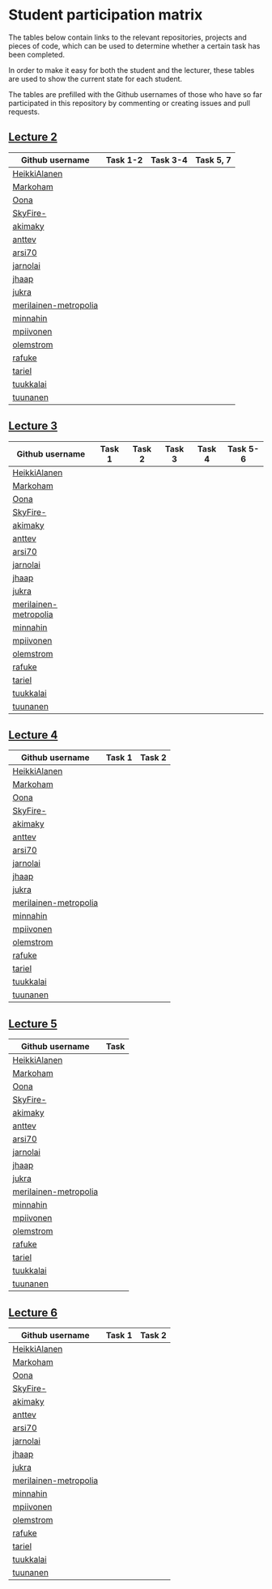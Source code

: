 # Student participation matrix

The tables below contain links to the relevant repositories, projects and pieces of code,
which can be used to determine whether a certain task has been completed.

In order to make it easy for both the student and the lecturer, these tables are used to show the
current state for each student.

The tables are prefilled with the Github usernames of those who have so far participated in this repository by 
commenting or creating issues and pull requests.


## [Lecture 2](lectures/2014-09-02.md)


Github username | Task 1-2 | Task 3-4 | Task 5, 7 
----------------|----------|----------|------------
[HeikkiAlanen][] |  | 
[Markoham][] |  | 
[Oona][] |  | 
[SkyFire-][] |  | 
[akimaky][] |  | 
[anttev][] |  | 
[arsi70][] |  | 
[jarnolai][] |  | 
[jhaap][] |  | 
[jukra][] |  | 
[merilainen-metropolia][] |  | 
[minnahin][] |  | 
[mpiivonen][] |  | 
[olemstrom][] |  | 
[rafuke][] |  | 
[tariel][] |  | 
[tuukkalai][] |  | 
[tuunanen][] |  | 




## [Lecture 3](lectures/2014-09-09.md)


Github username | Task 1 | Task 2 | Task 3 | Task 4 | Task 5-6 
----------------|--------|--------|--------|--------|----------
[HeikkiAlanen][] |  | 
[Markoham][] |  | 
[Oona][] |  | 
[SkyFire-][] |  | 
[akimaky][] |  | 
[anttev][] |  | 
[arsi70][] |  | 
[jarnolai][] |  | 
[jhaap][] |  | 
[jukra][] |  | 
[merilainen-metropolia][] |  | 
[minnahin][] |  | 
[mpiivonen][] |  | 
[olemstrom][] |  | 
[rafuke][] |  | 
[tariel][] |  | 
[tuukkalai][] |  | 
[tuunanen][] |  | 



## [Lecture 4](lectures/2014-09-16.md)


Github username | Task 1 | Task 2
----------------|--------|---------
[HeikkiAlanen][] |  | 
[Markoham][] |  | 
[Oona][] |  | 
[SkyFire-][] |  | 
[akimaky][] |  | 
[anttev][] |  | 
[arsi70][] |  | 
[jarnolai][] |  | 
[jhaap][] |  | 
[jukra][] |  | 
[merilainen-metropolia][] |  | 
[minnahin][] |  | 
[mpiivonen][] |  | 
[olemstrom][] |  | 
[rafuke][] |  | 
[tariel][] |  | 
[tuukkalai][] |  | 
[tuunanen][] |  | 


## [Lecture 5](lectures/2014-09-23.md)


Github username | Task 
----------------|-------
[HeikkiAlanen][] |  
[Markoham][] |  | 
[Oona][] |  | 
[SkyFire-][] |  | 
[akimaky][] |  | 
[anttev][] |  | 
[arsi70][] |  | 
[jarnolai][] |  | 
[jhaap][] |  | 
[jukra][] |  | 
[merilainen-metropolia][] |  | 
[minnahin][] |  | 
[mpiivonen][] |  | 
[olemstrom][] |  | 
[rafuke][] |  | 
[tariel][] |  | 
[tuukkalai][] |  | 
[tuunanen][] |  | 


## [Lecture 6](lectures/2014-09-30.md)


Github username | Task 1 | Task 2
----------------|--------|---------
[HeikkiAlanen][] |  | 
[Markoham][] |  | 
[Oona][] |  | 
[SkyFire-][] |  | 
[akimaky][] |  | 
[anttev][] |  | 
[arsi70][] |  | 
[jarnolai][] |  | 
[jhaap][] |  | 
[jukra][] |  | 
[merilainen-metropolia][] |  | 
[minnahin][] |  | 
[mpiivonen][] |  | 
[olemstrom][] |  | 
[rafuke][] |  | 
[tariel][] |  | 
[tuukkalai][] |  | 
[tuunanen][] |  | 



[HeikkiAlanen]: https://github.com/HeikkiAlanen
[Markoham]: https://github.com/Markoham
[Oona]: https://github.com/Oona
[SkyFire-]: https://github.com/SkyFire-
[akimaky]: https://github.com/akimaky
[anttev]: https://github.com/anttev
[arsi70]: https://github.com/arsi70
[jarnolai]: https://github.com/jarnolai
[jhaap]: https://github.com/jhaap
[jukra]: https://github.com/jukra
[merilainen-metropolia]: https://github.com/merilainen-metropolia
[minnahin]: https://github.com/minnahin
[mpiivonen]: https://github.com/mpiivonen
[olemstrom]: https://github.com/olemstrom
[rafuke]: https://github.com/rafuke
[tariel]: https://github.com/tariel
[tuukkalai]: https://github.com/tuukkalai
[tuunanen]: https://github.com/tuunanen
